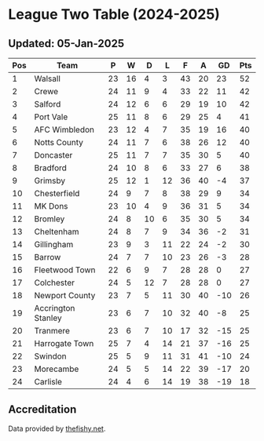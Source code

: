 # League Two Table (2024-2025)
## Updated: 05-Jan-2025

| Pos | Team | P | W | D | L | F | A | GD | Pts |
| --- | --- | --- | --- | --- | --- | --- | --- | --- | --- |
| 1 | Walsall | 23 | 16 | 4 | 3 | 43 | 20 | 23 | 52 |
| 2 | Crewe | 24 | 11 | 9 | 4 | 33 | 22 | 11 | 42 |
| 3 | Salford | 24 | 12 | 6 | 6 | 29 | 19 | 10 | 42 |
| 4 | Port Vale | 25 | 11 | 8 | 6 | 29 | 25 | 4 | 41 |
| 5 | AFC Wimbledon | 23 | 12 | 4 | 7 | 35 | 19 | 16 | 40 |
| 6 | Notts County | 24 | 11 | 7 | 6 | 38 | 26 | 12 | 40 |
| 7 | Doncaster | 25 | 11 | 7 | 7 | 35 | 30 | 5 | 40 |
| 8 | Bradford | 24 | 10 | 8 | 6 | 33 | 27 | 6 | 38 |
| 9 | Grimsby | 25 | 12 | 1 | 12 | 36 | 40 | -4 | 37 |
| 10 | Chesterfield | 24 | 9 | 7 | 8 | 38 | 29 | 9 | 34 |
| 11 | MK Dons | 23 | 10 | 4 | 9 | 36 | 31 | 5 | 34 |
| 12 | Bromley | 24 | 8 | 10 | 6 | 35 | 30 | 5 | 34 |
| 13 | Cheltenham | 24 | 8 | 7 | 9 | 34 | 36 | -2 | 31 |
| 14 | Gillingham | 23 | 9 | 3 | 11 | 22 | 24 | -2 | 30 |
| 15 | Barrow | 24 | 7 | 7 | 10 | 23 | 26 | -3 | 28 |
| 16 | Fleetwood Town | 22 | 6 | 9 | 7 | 28 | 28 | 0 | 27 |
| 17 | Colchester | 24 | 5 | 12 | 7 | 28 | 28 | 0 | 27 |
| 18 | Newport County | 23 | 7 | 5 | 11 | 30 | 40 | -10 | 26 |
| 19 | Accrington Stanley | 23 | 6 | 7 | 10 | 32 | 40 | -8 | 25 |
| 20 | Tranmere | 23 | 6 | 7 | 10 | 17 | 32 | -15 | 25 |
| 21 | Harrogate Town | 25 | 7 | 4 | 14 | 21 | 37 | -16 | 25 |
| 22 | Swindon | 25 | 5 | 9 | 11 | 31 | 41 | -10 | 24 |
| 23 | Morecambe | 24 | 5 | 5 | 14 | 22 | 39 | -17 | 20 |
| 24 | Carlisle | 24 | 4 | 6 | 14 | 19 | 38 | -19 | 18 |

## Accreditation 

Data provided by [thefishy.net](https://www.thefishy.net/).